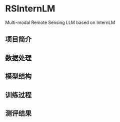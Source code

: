 # RSInternLM
Multi-modal Remote Sensing LLM based on InternLM

## 项目简介

## 数据处理

## 模型结构

## 训练过程

## 测评结果
